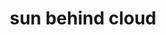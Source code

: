---
layout: travel&places
title: sun behind cloud
emoji: sun_behind_cloud
permalink: ⛅.html
image: assets/img/3moji/sun_behind_cloud.png
---